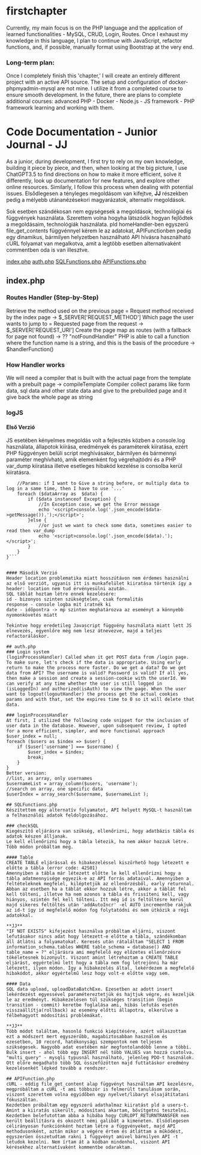 # firstchapter 
Currently, my main focus is on the PHP language and the application of learned functionalities - MySQL, CRUD, Login, Routes. Once I exhaust my knowledge in this language, I plan to continue with JavaScript, refactor functions, and, if possible, manually format using Bootstrap at the very end.

### Long-term plan:
Once I completely finish this 'chapter,' I will create an entirely different project with an active API source.
The setup and configuration of docker-phpmyadmin-mysql are not mine. I utilize it from a completed course to ensure smooth development.
In the future, there are plans to complete additional courses: advanced PHP - Docker - Node.js - JS framework - PHP framework learning and working with them.

# Code Documentation - Junior Journal - JJ

As a junior, during development, I first try to rely on my own knowledge, building it piece by piece, and then, when looking at the big picture, I use ChatGPT3.5 to find directions on how to make it more efficient, solve it differently, look up documentation for new features, and explore other online resources. Similarly, I follow this process when dealing with potential issues. Elsődlegesen a tényleges megoldásom van kifejtve, **JJ** részekben pedig a mélyebb utánanézésekori magyarázatok, alternatív megoldások. 

Sok esetben szándékosan nem egységesek a megoldások, technológiai és függvények használata. Szerettem volna hogyha látszódik hogyan fejlődtek a megoldásaim, technológiák használata. pld homeHandler-ben egyszerű file_get_contents függvénnyel kérem le az adatokat, APIFunctionben pedig egy dinamikus, bármilyen helyzetben használható API hívásra használható cURL folyamat van megalkotva, amit a legtöbb esetben alternatívaként commentben oda is van illesztve.

[index.php](index.php "Goto index")
[auth.php](auth.php "Goto auth")
[SQLFunctions.php](SQLFunctions.php "Goto SQLFunctions")
[APIFunctions.php](APIFunctions.php "Goto APIFunctions")

## index.php
### Routes Handler (Step-by-Step)
Retrieve the method used on the previous page = Request method received by the index page -> $_SERVER['REQUEST_METHOD']
Which page the user wants to jump to = Requested page from the request -> $_SERVER['REQUEST_URI']
Create the page map as routes (with a fallback for page not found) -> ?? "notFoundHandler"
PHP is able to call a function where the function name is a string, and this is the basis of the procedure -> $handlerFunction()
  
### How Handler works
We will need a compiler that is built with the actual page from the template with a prebuilt page -> compileTemplate
Compiler collect params like form data, sql data and other state data and give to the prebuilded page 
and it give back the whole page as string

### logJS
#### Első Verzió

JS esetében kényelmes megoldás volt a fejlesztés közben a console.log használata, állapotok kiírása, eredmények és paraméterek kiiratása, ezért PHP függvényen belüli script meghívásakor, bármilyen és bármennyi paraméter meghívható, amik elemenként fog végrehajtódni és a PHP var_dump kiiratása illetve esetleges hibakód kezelése is consolba kerül kiiratásra. 


```function logJS(...$dataArray){
    //Params: if I want to Give a string before, or multiply data to log in a same time, then I have to use '...' 
    foreach ($dataArray as  $data) {
        if ($data instanceof Exception) {
            //In Exception case, we get the Error message
            echo '<script>console.log('.json_encode($data->getMessage()).');</script>';
        }else {
            //or just we want to check some data, sometimes easier to read then var_dump
            echo '<script>console.log('.json_encode($data).');</script>';
        }
    }
}```


#### Második Verzió
Header location problematika miatt hosszútávon nem érdemes használni az első verziót, ugyanis itt is munkafelület kiiratása történik így a header: location nem tud érvényesülni azután.
SQL táblát hoztam létre ennek kezelésére:
id - bizonyos szinten szükségtelen, csak formalitás
response - console logba mit iratnék ki
date - időpontra -> mp szinten meghatározva az eseményt a könnyebb nyomonkövetés miatt 

Tekintve hogy eredetileg Javascript függvény használata miatt lett JS elnevezés, egyenlőre még nem lesz átnevezve, majd a teljes refactoráláskor.

## auth.php
### Login system 
(loginProcessHandler) Called when it get POST data from /login page. To make sure, let's check if the data is appropriate. Using early return to make the process more faster. Do we get a data? Do we get data from API? The username is valid? Password is valid? If all yes, then make a session and create a session-cookie with the userId. We can verify at any time whether the user is still logged in (isLoggedIn) and authorized(isAuth) to view the page. When the user want to logout(logoutHandler) the process get the actual cookies params and with that, set the expires time to 0 so it will delete that data.  

### loginProcessHandler
At first, I utilized the following code snippet for the inclusion of user data in the database. However, upon subsequent review, I opted for a more efficient, simpler, and more functional approach
$user_index = null;
foreach ($users as $index => $user) {
    if ($user['username'] === $username) {  
        $user_index = $index; 
        break;
    }    
}
Better version:
//list, as array, only usernames
$usernameList = array_column($users, 'username');
//search on array, one specific data
$userIndex = array_search($username, $usernameList );

## SQLFunctions.php
Készítettem egy alternatív folyamatot, API helyett MySQL-t használtam a felhasználói adatok feldolgozásához.

### checkSQL
Kiegészítő eljárásra van szükség, ellenőrizni, hogy adatbázis tábla és adatok készen álljanak.
Le kell ellenőrizni hogy a tábla létezik, ha nem akkor hozzuk létre. Több módon próbáltam meg.

#### Table
CREATE TABLE eljárással és hibakezeléssel kiszűrhető hogy létezett e előtte a tábla (error code: 42S01)
Amennyiben a tábla már létezett előtte le kell ellenőrizni hogy a tábla adatmennyisége egyezik-e az API forrás adataival. Amennyiben a feltételeknek megfelel, kiléptetjük az ellenőrzésből, early returnnal.
Abban az esetben ha a táblát ekkor hozzuk létre, akkor a táblát fel kell tölteni, illetve ha nem azonos a tábla és frissíteni kell, vagy hiányos, szintén fel kell tölteni. Itt még id is feltöltésre kerül majd sikeres feltöltés után 'addAutoIncr' -el AUTO incrementbe rakjuk az id-t így id megfelelő módon fog folytatódni és nem ütközik a régi adatokkal.

**JJ**
"IF NOT EXISTS" kifejezést használva próbáltam eljárni, viszont lefutásakor nincs adat hogy létezett-e előtte a tábla, szándékomban áll átlátni a folyamatokat. Keresés után rátaláltam "SELECT 1 FROM information_schema.tables WHERE table_schema = database() AND table_name = ?" eljárásra ami megfelelő egy előzetes ellenőrzésre tökéletesnek bizonyult. Viszont amint létrehoztam a CREATE TABLE eljárást, egyértelmű lett hogy a tábla nem fog létrejönni ha már létezett, ilyen módon. Így a hibakezelés által, lekérdezem a megfelelő hibakódot, akkor egyértelmű lesz hogy volt-e előtte vagy sem.

#### Data
SQL data upload, uploadDataBatchExe. Ezesetben az adott insert lekérdezést egyessével paramétereztetjük és hajtjuk végre, és kezeljük le az eredményt. Hibakezelésen túl szükséges transition (begin transition - commit) keretbe foglalása ami, hibás lefutás esetén visszaállítja(rollback) az esemény előtti állapotra, elkerülve a félbehagyott módosítási problémákat.

**JJ**
Több módot találtam, hasonló funkció kiépítésére, azért válaszottam ezt a módszert mert egyszerűbb, magabiztosabban használom és ezesetben, 10 record, hatékonysági szempontok nem teljesen szükségesek. Nagyobb adat esetében már megfontolandóbb lenne a többi.
Bulk insert - ahol több egy INSERT nél több VALUES van hozzá csatolva. 
"multi_query" - mysqli typusnál használható, jelenleg PDO-t használok. Ott előre megadható több SQL összefűzötten majd futtatáskor eredmény kezelésenkét lépked tovább a rendszer.

## APIFunction.php
cURL - eddig file_get_content alap függvényt használtam API kezelésre, megpróbáltam a cURL -t ami többször is felmerült tanulásom során, viszont szerettem volna egyidőben egy nyelvet/libaryt elsajátítatani fókuszáltan.
Kezdetben próbáltam egy egyszerű adathalmaz kiiratást pld a users-t. Amint a kiiratás sikerült, módosítani akartam, bővítgetni tesztelni. Kezdetben belefutottam abba a hibába hogy CURLOPT_RETURNTRANSFER nem került beállításra és okozott némi galibát a kimeneten. Elsődlegesen célirányosan funkciónként hoztam létre a függvényeket, majd API methodusonként, aztán mikor a végére értem és átláttam a működést, egyszerűen összetudtam rakni 1 függvényt amivel bármilyen API -t letudok kezelni. Nem írtam át a kódban mindenhol, viszont API kérésekhez alternatívaként kommentbe odaraktam.

